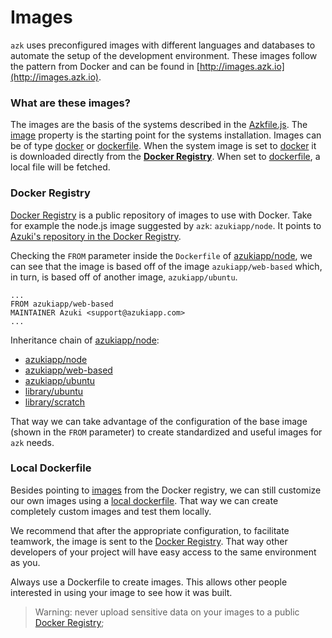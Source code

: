 # Images

`azk` uses preconfigured images with different languages and databases to automate the setup of the development environment. These images follow the pattern from Docker and can be found in [http://images.azk.io](http://images.azk.io).


### What are these images?

The images are the basis of the systems described in the [Azkfile.js](../azkfilejs/README.md). The [image](../azkfilejs/image.md) property is the starting point for the systems installation. Images can be of type [docker](../azkfilejs/image.html#docker) or [dockerfile](../azkfilejs/image.html#dockerfile). When the system image is set to [docker](../azkfilejs/image.html#docker) it is downloaded directly from the **[Docker Registry](https://registry.hub.docker.com/)**. When set to [dockerfile](../azkfilejs/image.html#dockerfile), a local file will be fetched.


### Docker Registry

[Docker Registry](https://registry.hub.docker.com/) is a public repository of images to use with Docker. Take for example the node.js image suggested by `azk`: `azukiapp/node`. It points to [Azuki's repository in the Docker Registry](https://registry.hub.docker.com/u/azukiapp/node/).

Checking the `FROM` parameter inside the `Dockerfile` of [azukiapp/node](https://github.com/azukiapp/docker-node/blob/master/0.10/Dockerfile), we can see that the image is based off of the image `azukiapp/web-based` which, in turn, is based off of another image, `azukiapp/ubuntu`.

```
...
FROM azukiapp/web-based
MAINTAINER Azuki <support@azukiapp.com>
...
```

Inheritance chain of [azukiapp/node](https://github.com/azukiapp/docker-node/blob/master/0.10/Dockerfile):

- [azukiapp/node](https://github.com/azukiapp/docker-node/blob/master/0.10/Dockerfile)
- [azukiapp/web-based](https://github.com/azukiapp/docker-web-based/blob/master/Dockerfile)
- [azukiapp/ubuntu](https://github.com/azukiapp/docker-ubuntu/blob/master/Dockerfile)
- [library/ubuntu](https://github.com/tianon/docker-brew-ubuntu-core/blob/a9da4b3cd8977c2aacafe5d9d0056cbb360f2d1c/trusty/Dockerfile)
- [library/scratch](https://registry.hub.docker.com/u/library/scratch/)

That way we can take advantage of the configuration of the base image (shown in the `FROM` parameter) to create standardized and useful images for `azk` needs.

### Local Dockerfile

Besides pointing to [images](../azkfilejs/image.html) from the Docker registry, we can still customize our own images using a [local dockerfile](../azkfilejs/image.html#dockerfile). That way we can create completely custom images and test them locally.

We recommend that after the appropriate configuration, to facilitate teamwork, the image is sent to the [Docker Registry](https://registry.hub.docker.com/). That way other developers of your project will have easy access to the same environment as you.

Always use a Dockerfile to create images. This allows other people interested in using your image to see how it was built.

> Warning: never upload sensitive data on your images to a public [Docker Registry](https://registry.hub.docker.com/);

